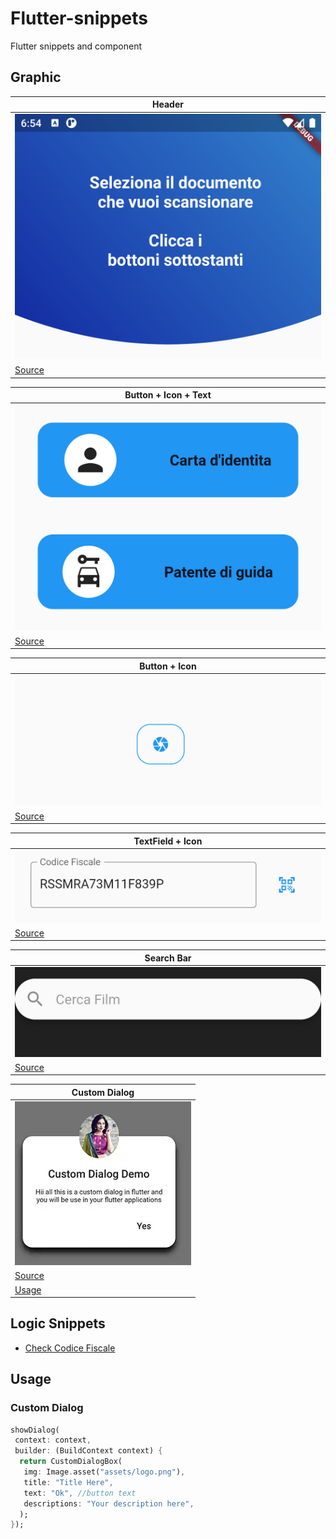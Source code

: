 # Flutter-snippets
Flutter snippets and component


## Graphic
| Header  | 
| ------------- |
| ![Header](https://raw.githubusercontent.com/IsD4n73/flutter-snippets/main/Screen/Screenshot_1668970445.png) |
| [Source](https://github.com/IsD4n73/flutter-snippets/blob/main/Source/header.dart) |



| Button + Icon + Text  | 
| ------------- |
| ![Img](https://raw.githubusercontent.com/IsD4n73/flutter-snippets/main/Screen/Screenshot_1668970597.png) |
| [Source](https://github.com/IsD4n73/flutter-snippets/blob/main/Source/doc_button.dart) |


| Button + Icon | 
| ------------- |
| ![Img](https://raw.githubusercontent.com/IsD4n73/flutter-snippets/main/Screen/Screenshot_1668972294.png) |
| [Source](https://github.com/IsD4n73/flutter-snippets/blob/main/Source/button_icon.dart) |


| TextField + Icon | 
| ------------- |
| ![Img](https://raw.githubusercontent.com/IsD4n73/Flutter-Snippets/main/Screen/Screenshot_1669108110.png) |
| [Source](https://github.com/IsD4n73/Flutter-Snippets/blob/main/Source/textfield_icon.dart) |


| Search Bar | 
| ------------- |
| ![Img](https://raw.githubusercontent.com/IsD4n73/Flutter-Snippets/main/Screen/Screenshot_20221204_230204_com.example.flutter_tv_edit_25110143312313.jpg) |
| [Source](https://github.com/IsD4n73/Flutter-Snippets/blob/main/Source/barra_ricerca.dart) |


| Custom Dialog | 
| ------------- |
| ![Img](https://raw.githubusercontent.com/IsD4n73/Flutter-Snippets/main/Screen/1_4gAoiYe6ppI-TVEU2dZ30A_edit_32626946337208.jpg) |
| [Source](https://github.com/IsD4n73/Flutter-Snippets/blob/main/Source/custom_dialog.dart) |
| [Usage](https://github.com/IsD4n73/Flutter-Snippets/edit/main/README.md#custom-dialog) |


## Logic Snippets 
 - [Check Codice Fiscale](https://github.com/IsD4n73/Flutter-Snippets/blob/main/Logic/check_cf.dart)
 

## Usage

### Custom Dialog
```dart
showDialog(
 context: context,
 builder: (BuildContext context) {
  return CustomDialogBox(
   img: Image.asset("assets/logo.png"),
   title: "Title Here",
   text: "Ok", //button text
   descriptions: "Your description here",
  );
});
```
